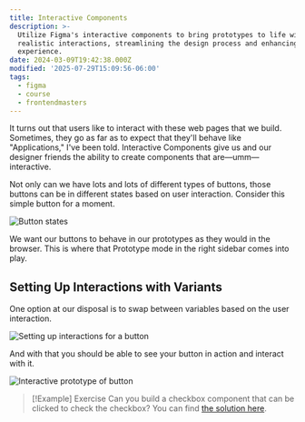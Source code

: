 ```yaml
---
title: Interactive Components
description: >-
  Utilize Figma's interactive components to bring prototypes to life with
  realistic interactions, streamlining the design process and enhancing user
  experience.
date: 2024-03-09T19:42:38.000Z
modified: '2025-07-29T15:09:56-06:00'
tags:
  - figma
  - course
  - frontendmasters
---
```


It turns out that users like to interact with these web pages that we build. Sometimes, they go as far as to expect that they'll behave like "Applications," I've been told. Interactive Components give us and our designer friends the ability to create components that are—umm—interactive.

Not only can we have lots and lots of different types of buttons, those buttons can be in different states based on user interaction. Consider this simple button for a moment.

![Button states](assets/figma-button-states.png)

We want our buttons to behave in our prototypes as they would in the browser. This is where that Prototype mode in the right sidebar comes into play.

## Setting Up Interactions with Variants

One option at our disposal is to swap between variables based on the user interaction.

![Setting up interactions for a button](assets/figma-change-variants-interactive.gif)

And with that you should be able to see your button in action and interact with it.

![Interactive prototype of button](assets/figma-interative-button-component.gif)

> [!Example] Exercise
> Can you build a checkbox component that can be clicked to check the checkbox? You can find [the solution here](building-a-checkbox-component.md).
